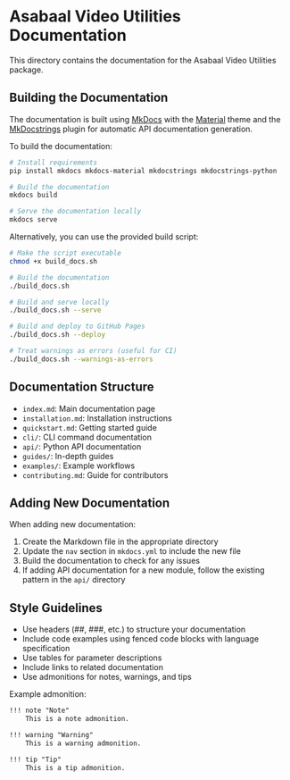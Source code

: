 # Asabaal Video Utilities Documentation

This directory contains the documentation for the Asabaal Video Utilities package.

## Building the Documentation

The documentation is built using [MkDocs](https://www.mkdocs.org/) with the [Material](https://squidfunk.github.io/mkdocs-material/) theme and the [MkDocstrings](https://mkdocstrings.github.io/) plugin for automatic API documentation generation.

To build the documentation:

```bash
# Install requirements
pip install mkdocs mkdocs-material mkdocstrings mkdocstrings-python

# Build the documentation
mkdocs build

# Serve the documentation locally
mkdocs serve
```

Alternatively, you can use the provided build script:

```bash
# Make the script executable
chmod +x build_docs.sh

# Build the documentation
./build_docs.sh

# Build and serve locally
./build_docs.sh --serve

# Build and deploy to GitHub Pages
./build_docs.sh --deploy

# Treat warnings as errors (useful for CI)
./build_docs.sh --warnings-as-errors
```

## Documentation Structure

- `index.md`: Main documentation page
- `installation.md`: Installation instructions
- `quickstart.md`: Getting started guide
- `cli/`: CLI command documentation
- `api/`: Python API documentation
- `guides/`: In-depth guides
- `examples/`: Example workflows
- `contributing.md`: Guide for contributors

## Adding New Documentation

When adding new documentation:

1. Create the Markdown file in the appropriate directory
2. Update the `nav` section in `mkdocs.yml` to include the new file
3. Build the documentation to check for any issues
4. If adding API documentation for a new module, follow the existing pattern in the `api/` directory

## Style Guidelines

- Use headers (##, ###, etc.) to structure your documentation
- Include code examples using fenced code blocks with language specification
- Use tables for parameter descriptions
- Include links to related documentation
- Use admonitions for notes, warnings, and tips

Example admonition:
```markdown
!!! note "Note"
    This is a note admonition.

!!! warning "Warning"
    This is a warning admonition.

!!! tip "Tip"
    This is a tip admonition.
```